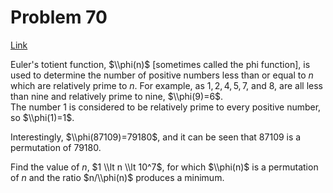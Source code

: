 # Problem 70

[Link](https://projecteuler.net/problem=70)

Euler's totient function, $\\phi(n)$ \[sometimes called the phi function\], is used to determine the number of positive numbers less than or equal to $n$ which are relatively prime to $n$. For example, as $1, 2, 4, 5, 7$, and $8$, are all less than nine and relatively prime to nine, $\\phi(9)=6$.  
The number $1$ is considered to be relatively prime to every positive number, so $\\phi(1)=1$. 

Interestingly, $\\phi(87109)=79180$, and it can be seen that $87109$ is a permutation of $79180$.

Find the value of $n$, $1 \\lt n \\lt 10^7$, for which $\\phi(n)$ is a permutation of $n$ and the ratio $n/\\phi(n)$ produces a minimum.
